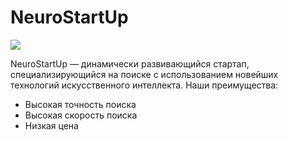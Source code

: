 # NeuroStartUp

![](https://i.imgur.com/IZORWiI.png)

NeuroStartUp — динамически развивающийся стартап, специализирующийся на поиске с использованием новейших технологий искусственного интеллекта.
Наши преимущества:
 * Высокая точность поиска
 * Высокая скорость поиска
 * Низкая цена


